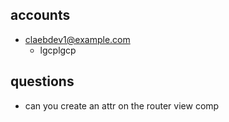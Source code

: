 ## accounts
- claebdev1@example.com
    - lgcplgcp

## questions
- can you create an attr on the router view comp